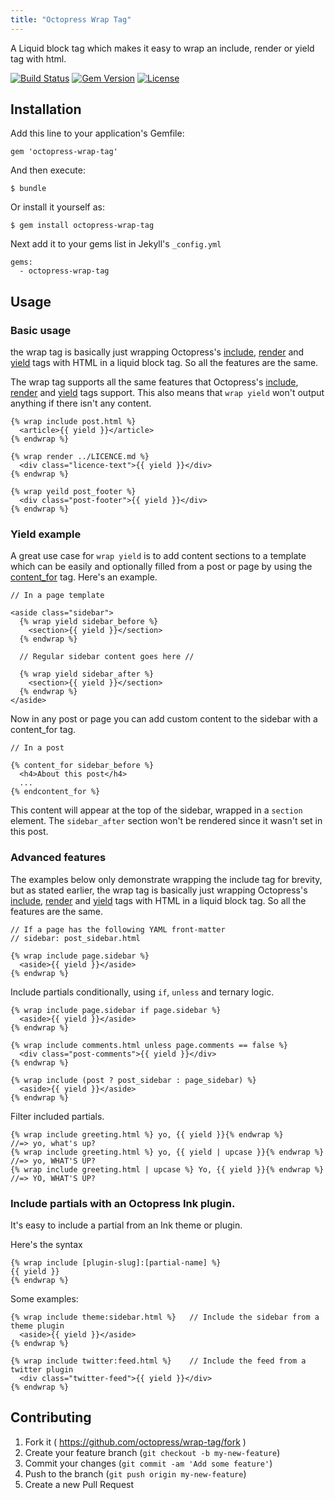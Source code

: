 ```yaml
---
title: "Octopress Wrap Tag"
---
```


A Liquid block tag which makes it easy to wrap an include, render or yield tag with html.

[![Build Status](https://travis-ci.org/octopress/wrap-tag.svg)](https://travis-ci.org/octopress/wrap-tag)
[![Gem Version](http://img.shields.io/gem/v/octopress-wrap-tag.svg)](https://rubygems.org/gems/octopress-wrap-tag)
[![License](http://img.shields.io/:license-mit-blue.svg)](http://octopress.mit-license.org)

## Installation

Add this line to your application's Gemfile:

    gem 'octopress-wrap-tag'

And then execute:

    $ bundle

Or install it yourself as:

    $ gem install octopress-wrap-tag

Next add it to your gems list in Jekyll's `_config.yml`

    gems:
      - octopress-wrap-tag

## Usage


### Basic usage

the wrap tag is basically just wrapping Octopress's [include](https://github.com/octopress/include-tag), 
[render](https://github.com/octopress/render-tag) and [yield](https://github.com/octopress/content-for)
tags with HTML in a liquid block tag. So all the features are the same. 

The wrap tag supports all the same features that Octopress's [include](https://github.com/octopress/include-tag), 
[render](https://github.com/octopress/render-tag) and [yield](https://github.com/octopress/content-for) tags support. This also means that `wrap yield` won't output anything if there isn't any content.

    {% wrap include post.html %}
      <article>{{ yield }}</article>
    {% endwrap %}

    {% wrap render ../LICENCE.md %}
      <div class="licence-text">{{ yield }}</div>
    {% endwrap %}

    {% wrap yeild post_footer %}
      <div class="post-footer">{{ yield }}</div>
    {% endwrap %}

### Yield example

A great use case for `wrap yield` is to add content sections to a
template which can be easily and optionally filled from a post or page by using the
[content_for](https://github.com/octopress/content-for) tag. Here's an example.

    // In a page template

    <aside class="sidebar">
      {% wrap yield sidebar_before %}
        <section>{{ yield }}</section>
      {% endwrap %}

      // Regular sidebar content goes here //

      {% wrap yield sidebar_after %}
        <section>{{ yield }}</section>
      {% endwrap %}
    </aside>

Now in any post or page you can add custom content to the sidebar with a content_for tag.

    // In a post

    {% content_for sidebar_before %}
      <h4>About this post</h4>
      ...
    {% endcontent_for %}

This content will appear at the top of the sidebar, wrapped in a `section` element. The `sidebar_after` section won't be
rendered since it wasn't set in this post.

### Advanced features

The examples below only demonstrate wrapping the include tag for brevity, but as stated earlier, the wrap tag 
is basically just wrapping Octopress's [include](https://github.com/octopress/include-tag), 
[render](https://github.com/octopress/render-tag) and [yield](https://github.com/octopress/content-for)
tags with HTML in a liquid block tag. So all the features are the same. 

    // If a page has the following YAML front-matter
    // sidebar: post_sidebar.html

    {% wrap include page.sidebar %}
      <aside>{{ yield }}</aside>
    {% endwrap %}

Include partials conditionally, using `if`, `unless` and ternary logic.

    {% wrap include page.sidebar if page.sidebar %}
      <aside>{{ yield }}</aside>
    {% endwrap %}

    {% wrap include comments.html unless page.comments == false %}
      <div class="post-comments">{{ yield }}</div>
    {% endwrap %}

    {% wrap include (post ? post_sidebar : page_sidebar) %}
      <aside>{{ yield }}</aside>
    {% endwrap %}

Filter included partials.

    {% wrap include greeting.html %} yo, {{ yield }}{% endwrap %}           //=> yo, what's up?
    {% wrap include greeting.html %} yo, {{ yield | upcase }}{% endwrap %}  //=> yo, WHAT'S UP?
    {% wrap include greeting.html | upcase %} Yo, {{ yield }}{% endwrap %}  //=> YO, WHAT'S UP?


### Include partials with an Octopress Ink plugin.

It's easy to include a partial from an Ink theme or plugin.

Here's the syntax

    {% wrap include [plugin-slug]:[partial-name] %}
    {{ yield }}
    {% endwrap %}

Some examples:

    {% wrap include theme:sidebar.html %}   // Include the sidebar from a theme plugin
      <aside>{{ yield }}</aside>
    {% endwrap %}

    {% wrap include twitter:feed.html %}    // Include the feed from a twitter plugin
      <div class="twitter-feed">{{ yield }}</div>
    {% endwrap %}


## Contributing

1. Fork it ( https://github.com/octopress/wrap-tag/fork )
2. Create your feature branch (`git checkout -b my-new-feature`)
3. Commit your changes (`git commit -am 'Add some feature'`)
4. Push to the branch (`git push origin my-new-feature`)
5. Create a new Pull Request
